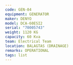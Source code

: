 ```yaml
---
code: GEN-04
equipment: GENERATOR
maker: DENYO
model: DCA-60ESI2
serial: "70005743"
weight: 1120 KG
capacity: 60 Kva
team: Electrical Team
location: BALAGTAS (DRAINAGE)
remarks: OPERATIONAL
tags: list
---
```

